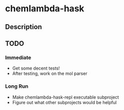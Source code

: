 # chemlambda-hask

## Description

## TODO
### Immediate
- Get some decent tests!
- After testing, work on the mol parser

### Long Run
- Make chemlambda-hask-repl executable subproject
- Figure out what other subprojects would be helpful
